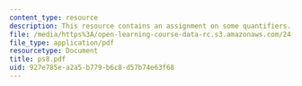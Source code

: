 ```yaml
---
content_type: resource
description: This resource contains an assignment on some quantifiers.
file: /media/https%3A/open-learning-course-data-rc.s3.amazonaws.com/24-903-language-and-its-structure-iii-semantics-and-pragmatics-spring-2005/927e785ea2a5b779b6c8d57b74e63f68_ps8.pdf
file_type: application/pdf
resourcetype: Document
title: ps8.pdf
uid: 927e785e-a2a5-b779-b6c8-d57b74e63f68
---
```

